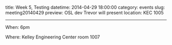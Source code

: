 title: Week 5, Testing 
datetime: 2014-04-29 18:00:00
category: events
slug: meeting20140429
preview: OSL dev Trevor will present
location: KEC 1005

---

When: 6pm

Where: Kelley Engineering Center room 1007
